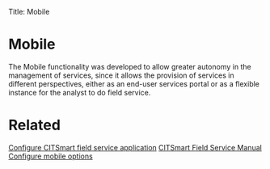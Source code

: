 Title: Mobile

# Mobile

The Mobile functionality was developed to allow greater autonomy in the management of services, since it allows the provision of services in different perspectives, either as an end-user services portal or as a flexible instance for the analyst to do field service.

# Related

[Configure CITSmart field service application][1]
[CITSmart Field Service Manual][2]
[Configure mobile options][3]


[1]:/en-us/citsmart-esp-8/additional-features/mobile-and-field-service/field-service/configure-field-service-application.html
[2]:/en-us/citsmart-esp-8/additional-features/mobile-and-field-service/field-service/citsmart-field-service-manual.html
[3]:/en-us/citsmart-esp-8/additional-features/mobile-and-field-service/configuration/configure-mobile-options.html
